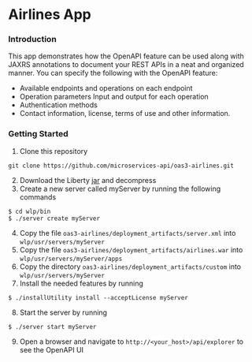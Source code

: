 # Airlines App

### Introduction
This app demonstrates how the OpenAPI feature can be used along with JAXRS annotations to document your REST APIs in a neat and organized manner. You can specify the following with the OpenAPI feature: 

  - Available endpoints and operations on each endpoint 
  - Operation parameters Input and output for each operation
  - Authentication methods
  - Contact information, license, terms of use and other information.


### Getting Started
1. Clone this repository 
```
git clone https://github.com/microservices-api/oas3-airlines.git
```
2. Download the Liberty [jar](https://developer.ibm.com/wasdev/downloads/liberty-profile-beta/) and decompress
3. Create a new server called myServer by running the following commands
```
$ cd wlp/bin
$ ./server create myServer
```
4. Copy the file `oas3-airlines/deployment_artifacts/server.xml` into `wlp/usr/servers/myServer`
5. Copy the file `oas3-airlines/deployment_artifacts/airlines.war` into `wlp/usr/servers/myServer/apps`
6. Copy the directory `oas3-airlines/deployment_artifacts/custom` into `wlp/usr/servers/myServer`
7. Install the needed features by running
```
$ ./installUtility install --acceptLicense myServer
```
8. Start the server by running 
```
$ ./server start myServer
```
9. Open a browser and navigate to `http://<your_host>/api/explorer` to see the OpenAPI UI

